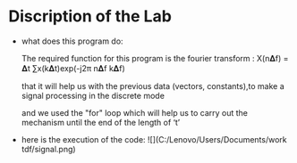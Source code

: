 # Discription of the Lab 
* what does this program do:
 
  The required function for this program is the fourier transform : 
  X(n𝚫f) = 𝚫t ∑x(k𝚫t)exp(-j2π n𝚫f k𝚫f) 

  that it will help us with the previous data (vectors, constants),to make a
signal processing in the discrete mode 

   and we used the "for" loop which will help us to
carry out the mechanism until the end of the length of ‘t’
* here is the execution of the code:
  ![](C:/Lenovo/Users/Documents/work tdf/signal.png)